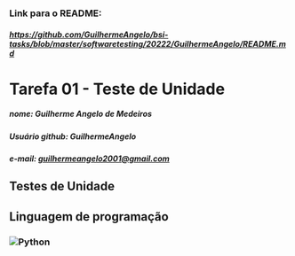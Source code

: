 ### Link para o README:
##### <https://github.com/GuilhermeAngelo/bsi-tasks/blob/master/softwaretesting/20222/GuilhermeAngelo/README.md>

# Tarefa 01 - Teste de Unidade

##### nome: Guilherme Angelo de Medeiros 
##### Usuário github: GuilhermeAngelo 
##### e-mail: guilhermeangelo2001@gmail.com

## Testes de Unidade

## Linguagem de programação

### ![Python](https://s3.dualstack.us-east-2.amazonaws.com/pythondotorg-assets/media/community/logos/python-logo-only.png)
